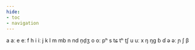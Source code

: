 ```yaml
---
hide:
- toc
- navigation
---
```

a
aː
e
eː
f
h
i
iː
j
k
l
m
mb
n
nd
n̠d̠ʒ
o
oː
pʰ
s
tɕ
tʰ
t̠ʃ
u
uː
x
ŋ
ŋɡ
ɓ
ɗ
ə
əː
ɲ
ʃ
β
